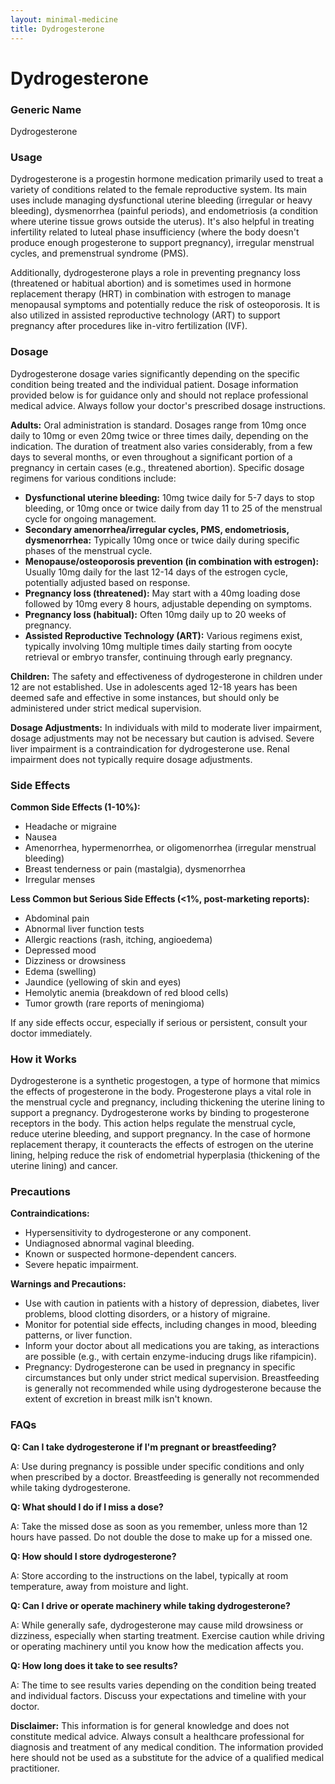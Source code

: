 ```yaml
---
layout: minimal-medicine
title: Dydrogesterone
---
```


# Dydrogesterone
### Generic Name
Dydrogesterone

### Usage

Dydrogesterone is a progestin hormone medication primarily used to treat a variety of conditions related to the female reproductive system.  Its main uses include managing dysfunctional uterine bleeding (irregular or heavy bleeding), dysmenorrhea (painful periods), and endometriosis (a condition where uterine tissue grows outside the uterus).  It's also helpful in treating infertility related to luteal phase insufficiency (where the body doesn't produce enough progesterone to support pregnancy), irregular menstrual cycles, and premenstrual syndrome (PMS).

Additionally, dydrogesterone plays a role in preventing pregnancy loss (threatened or habitual abortion) and is sometimes used in hormone replacement therapy (HRT) in combination with estrogen to manage menopausal symptoms and potentially reduce the risk of osteoporosis.  It is also utilized in assisted reproductive technology (ART) to support pregnancy after procedures like in-vitro fertilization (IVF).


### Dosage

Dydrogesterone dosage varies significantly depending on the specific condition being treated and the individual patient.  Dosage information provided below is for guidance only and should not replace professional medical advice. Always follow your doctor's prescribed dosage instructions.


**Adults:** Oral administration is standard. Dosages range from 10mg once daily to 10mg or even 20mg twice or three times daily, depending on the indication.  The duration of treatment also varies considerably, from a few days to several months, or even throughout a significant portion of a pregnancy in certain cases (e.g., threatened abortion).  Specific dosage regimens for various conditions include:


* **Dysfunctional uterine bleeding:** 10mg twice daily for 5-7 days to stop bleeding, or 10mg once or twice daily from day 11 to 25 of the menstrual cycle for ongoing management.
* **Secondary amenorrhea/irregular cycles, PMS, endometriosis, dysmenorrhea:**  Typically 10mg once or twice daily during specific phases of the menstrual cycle.
* **Menopause/osteoporosis prevention (in combination with estrogen):** Usually 10mg daily for the last 12-14 days of the estrogen cycle, potentially adjusted based on response.
* **Pregnancy loss (threatened):**  May start with a 40mg loading dose followed by 10mg every 8 hours, adjustable depending on symptoms.
* **Pregnancy loss (habitual):**  Often 10mg daily up to 20 weeks of pregnancy.
* **Assisted Reproductive Technology (ART):**  Various regimens exist, typically involving 10mg multiple times daily starting from oocyte retrieval or embryo transfer, continuing through early pregnancy.


**Children:** The safety and effectiveness of dydrogesterone in children under 12 are not established.  Use in adolescents aged 12-18 years has been deemed safe and effective in some instances, but should only be administered under strict medical supervision.


**Dosage Adjustments:**  In individuals with mild to moderate liver impairment, dosage adjustments may not be necessary but caution is advised.  Severe liver impairment is a contraindication for dydrogesterone use.  Renal impairment does not typically require dosage adjustments.


### Side Effects

**Common Side Effects (1-10%):**

* Headache or migraine
* Nausea
* Amenorrhea, hypermenorrhea, or oligomenorrhea (irregular menstrual bleeding)
* Breast tenderness or pain (mastalgia), dysmenorrhea
* Irregular menses


**Less Common but Serious Side Effects (<1%, post-marketing reports):**

* Abdominal pain
* Abnormal liver function tests
* Allergic reactions (rash, itching, angioedema)
* Depressed mood
* Dizziness or drowsiness
* Edema (swelling)
* Jaundice (yellowing of skin and eyes)
* Hemolytic anemia (breakdown of red blood cells)
*  Tumor growth (rare reports of meningioma)


If any side effects occur, especially if serious or persistent, consult your doctor immediately.


### How it Works

Dydrogesterone is a synthetic progestogen, a type of hormone that mimics the effects of progesterone in the body.  Progesterone plays a vital role in the menstrual cycle and pregnancy, including thickening the uterine lining to support a pregnancy. Dydrogesterone works by binding to progesterone receptors in the body.  This action helps regulate the menstrual cycle, reduce uterine bleeding, and support pregnancy. In the case of hormone replacement therapy, it counteracts the effects of estrogen on the uterine lining, helping reduce the risk of endometrial hyperplasia (thickening of the uterine lining) and cancer.


### Precautions

**Contraindications:**

* Hypersensitivity to dydrogesterone or any component.
* Undiagnosed abnormal vaginal bleeding.
* Known or suspected hormone-dependent cancers.
* Severe hepatic impairment.


**Warnings and Precautions:**

* Use with caution in patients with a history of depression, diabetes, liver problems, blood clotting disorders, or a history of migraine.
*  Monitor for potential side effects, including changes in mood, bleeding patterns, or liver function.
*  Inform your doctor about all medications you are taking, as interactions are possible (e.g., with certain enzyme-inducing drugs like rifampicin).
*  Pregnancy:  Dydrogesterone can be used in pregnancy in specific circumstances but only under strict medical supervision. Breastfeeding is generally not recommended while using dydrogesterone because the extent of excretion in breast milk isn't known.

### FAQs

**Q: Can I take dydrogesterone if I'm pregnant or breastfeeding?**

A:  Use during pregnancy is possible under specific conditions and only when prescribed by a doctor.  Breastfeeding is generally not recommended while taking dydrogesterone.

**Q: What should I do if I miss a dose?**

A: Take the missed dose as soon as you remember, unless more than 12 hours have passed. Do not double the dose to make up for a missed one.

**Q: How should I store dydrogesterone?**

A: Store according to the instructions on the label, typically at room temperature, away from moisture and light.

**Q:  Can I drive or operate machinery while taking dydrogesterone?**

A:  While generally safe, dydrogesterone may cause mild drowsiness or dizziness, especially when starting treatment. Exercise caution while driving or operating machinery until you know how the medication affects you.


**Q: How long does it take to see results?**

A: The time to see results varies depending on the condition being treated and individual factors.  Discuss your expectations and timeline with your doctor.

**Disclaimer:**  This information is for general knowledge and does not constitute medical advice.  Always consult a healthcare professional for diagnosis and treatment of any medical condition.  The information provided here should not be used as a substitute for the advice of a qualified medical practitioner.
